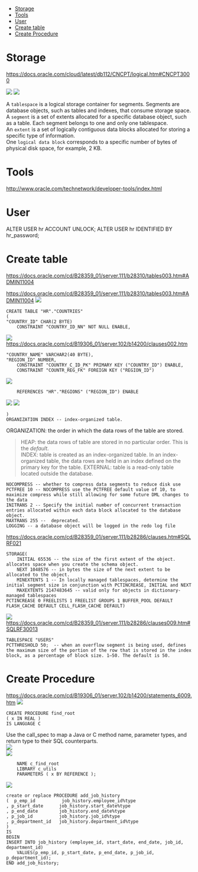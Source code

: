 <!-- TOC -->

- [Storage](#storage)
- [Tools](#tools)
- [User](#user)
- [Create table](#create-table)
- [Create Procedure](#create-procedure)

<!-- /TOC -->

# Storage
https://docs.oracle.com/cloud/latest/db112/CNCPT/logical.htm#CNCPT3000  

![](https://docs.oracle.com/cloud/latest/db112/CNCPT/img/cncpt227.gif) 
![](https://docs.oracle.com/cloud/latest/db112/CNCPT/img/cncpt027.gif)

A `tablespace` is a logical storage container for segments. Segments are database objects, such as tables and indexes, that consume storage space.  
A `segment` is a set of extents allocated for a specific database object, such as a table. Each segment belongs to one and only one tablespace.  
An `extent` is a set of logically contiguous data blocks allocated for storing a specific type of information.  
One `logical data block` corresponds to a specific number of bytes of physical disk space, for example, 2 KB.

# Tools
http://www.oracle.com/technetwork/developer-tools/index.html

# User
ALTER USER hr ACCOUNT UNLOCK;
ALTER USER hr IDENTIFIED BY hr_password;

# Create table
https://docs.oracle.com/cd/B28359_01/server.111/b28310/tables003.htm#ADMIN11004

https://docs.oracle.com/cd/B28359_01/server.111/b28310/tables003.htm#ADMIN11004
![](https://docs.oracle.com/cd/B28359_01/server.111/b28286/img/create_table.gif) 


    CREATE TABLE "HR"."COUNTRIES" 
    (
    "COUNTRY_ID" CHAR(2 BYTE) 
        CONSTRAINT "COUNTRY_ID_NN" NOT NULL ENABLE, 

![](https://docs.oracle.com/cd/B19306_01/server.102/b14200/img/inline_constraint.gif)  
https://docs.oracle.com/cd/B19306_01/server.102/b14200/clauses002.htm

    "COUNTRY_NAME" VARCHAR2(40 BYTE), 
    "REGION_ID" NUMBER, 
        CONSTRAINT "COUNTRY_C_ID_PK" PRIMARY KEY ("COUNTRY_ID") ENABLE, 
        CONSTRAINT "COUNTR_REG_FK" FOREIGN KEY ("REGION_ID")

![](https://docs.oracle.com/cd/B19306_01/server.102/b14200/img/out_of_line_constraint.gif)

        REFERENCES "HR"."REGIONS" ("REGION_ID") ENABLE

![](https://docs.oracle.com/cd/B19306_01/server.102/b14200/img/references_clause.gif)
![](https://docs.oracle.com/cd/B19306_01/server.102/b14200/img/constraint_state.gif)

    ) 
    ORGANIZATION INDEX -- index-organized table. 

ORGANIZATION: the order in which the data rows of the table are stored.  
>  HEAP: the data rows of table are stored in no particular order. This is the *default*.  
>  INDEX: table is created as an index-organized table. In an index-organized table, the data rows are held in an index defined on the primary key for the table.
> EXTERNAL: table is a read-only table located outside the database.

    NOCOMPRESS -- whether to compress data segments to reduce disk use
    PCTFREE 10 -- NOCOMPRESS use the PCTFREE default value of 10, to maximize compress while still allowing for some future DML changes to the data
    INITRANS 2 -- Specify the initial number of concurrent transaction entries allocated within each data block allocated to the database object.
    MAXTRANS 255 --  deprecated.
    LOGGING -- a database object will be logged in the redo log file

https://docs.oracle.com/cd/B28359_01/server.111/b28286/clauses.htm#SQLRF021

    STORAGE(
        INITIAL 65536 -- the size of the first extent of the object. allocates space when you create the schema object.
        NEXT 1048576 -- in bytes the size of the next extent to be allocated to the object.
        MINEXTENTS 1 -- In locally managed tablespaces, determine the initial segment size in conjunction with PCTINCREASE, INITIAL and NEXT
        MAXEXTENTS 2147483645 -- valid only for objects in dictionary-managed tablespaces
    PCTINCREASE 0 FREELISTS 1 FREELIST GROUPS 1 BUFFER_POOL DEFAULT FLASH_CACHE DEFAULT CELL_FLASH_CACHE DEFAULT)

![](https://docs.oracle.com/cd/B28359_01/server.111/b28286/img/storage_clause.gif)  
https://docs.oracle.com/cd/B28359_01/server.111/b28286/clauses009.htm#SQLRF30013

    TABLESPACE "USERS" 
    PCTTHRESHOLD 50;  -- when an overflow segment is being used, defines the maximum size of the portion of the row that is stored in the index block, as a percentage of block size. 1–50. The default is 50.

# Create Procedure
https://docs.oracle.com/cd/B19306_01/server.102/b14200/statements_6009.htm
![](https://docs.oracle.com/cd/B19306_01/server.102/b14200/img/create_procedure.gif)

    CREATE PROCEDURE find_root
    ( x IN REAL ) 
    IS LANGUAGE C

Use the call_spec to map a Java or C method name, parameter types, and return type to their SQL counterparts.  
![](https://docs.oracle.com/cd/B28359_01/appdev.111/b28370/img/call_spec.gif)  
![](https://docs.oracle.com/cd/B28359_01/appdev.111/b28370/img/java_declaration.gif)

        NAME c_find_root
        LIBRARY c_utils
        PARAMETERS ( x BY REFERENCE );

![](https://docs.oracle.com/cd/B28359_01/appdev.111/b28370/img/c_declaration.gif)

    create or replace PROCEDURE add_job_history
    (  p_emp_id          job_history.employee_id%type
    , p_start_date      job_history.start_date%type
    , p_end_date        job_history.end_date%type
    , p_job_id          job_history.job_id%type
    , p_department_id   job_history.department_id%type
    )
    IS
    BEGIN
    INSERT INTO job_history (employee_id, start_date, end_date, job_id, department_id)
        VALUES(p_emp_id, p_start_date, p_end_date, p_job_id, p_department_id);
    END add_job_history;